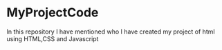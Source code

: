 # MyProjectCode
In this repository I have mentioned  who I have created my project of html using HTML,CSS and Javascript 
